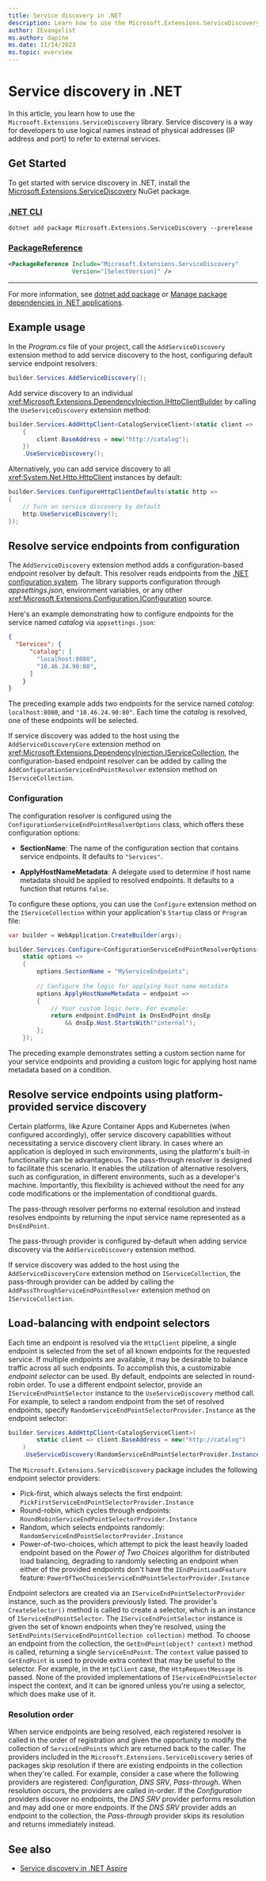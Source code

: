 ```yaml
---
title: Service discovery in .NET
description: Learn how to use the Microsoft.Extensions.ServiceDiscovery library to simplify the integration of service discovery patterns in .NET applications.
author: IEvangelist
ms.author: dapine
ms.date: 11/14/2023
ms.topic: overview
---
```


# Service discovery in .NET

In this article, you learn how to use the `Microsoft.Extensions.ServiceDiscovery` library. Service discovery is a way for developers to use logical names instead of physical addresses (IP address and port) to refer to external services.

## Get Started

To get started with service discovery in .NET, install the [Microsoft.Extensions.ServiceDiscovery](https://www.nuget.org/packages/Microsoft.Extensions.ServiceDiscovery) NuGet package.

### [.NET CLI](#tab/dotnet-cli)

```dotnetcli
dotnet add package Microsoft.Extensions.ServiceDiscovery --prerelease
```

### [PackageReference](#tab/package-reference)

```xml
<PackageReference Include="Microsoft.Extensions.ServiceDiscovery"
                  Version="[SelectVersion]" />
```

---

For more information, see [dotnet add package](../tools/dotnet-add-package.md) or [Manage package dependencies in .NET applications](../tools/dependencies.md).

## Example usage

In the _Program.cs_ file of your project, call the `AddServiceDiscovery` extension method to add service discovery to the host, configuring default service endpoint resolvers:

```csharp
builder.Services.AddServiceDiscovery();
```

Add service discovery to an individual <xref:Microsoft.Extensions.DependencyInjection.IHttpClientBuilder> by calling the `UseServiceDiscovery` extension method:

```csharp
builder.Services.AddHttpClient<CatalogServiceClient>(static client =>
    {
        client.BaseAddress = new("http://catalog");
    })
    .UseServiceDiscovery();
```

Alternatively, you can add service discovery to all <xref:System.Net.Http.HttpClient> instances by default:

```csharp
builder.Services.ConfigureHttpClientDefaults(static http =>
{
    // Turn on service discovery by default
    http.UseServiceDiscovery();
});
```

## Resolve service endpoints from configuration

The `AddServiceDiscovery` extension method adds a configuration-based endpoint resolver by default.
This resolver reads endpoints from the [.NET configuration system](configuration.md). The library supports configuration through _appsettings.json_, environment variables, or any other <xref:Microsoft.Extensions.Configuration.IConfiguration> source.

Here's an example demonstrating how to configure endpoints for the service named _catalog_ via `appsettings.json`:

```json
{
  "Services": {
      "catalog": [
        "localhost:8080",
        "10.46.24.90:80",
      ]
    }
}
```

The preceding example adds two endpoints for the service named _catalog_: `localhost:8080`, and `"10.46.24.90:80"`. Each time the _catalog_ is resolved, one of these endpoints will be selected.

If service discovery was added to the host using the `AddServiceDiscoveryCore` extension method on <xref:Microsoft.Extensions.DependencyInjection.IServiceCollection>, the configuration-based endpoint resolver can be added by calling the `AddConfigurationServiceEndPointResolver` extension method on `IServiceCollection`.

### Configuration

The configuration resolver is configured using the `ConfigurationServiceEndPointResolverOptions` class, which offers these configuration options:

- **SectionName**: The name of the configuration section that contains service endpoints. It defaults to `"Services"`.

- **ApplyHostNameMetadata**: A delegate used to determine if host name metadata should be applied to resolved endpoints. It defaults to a function that returns `false`.

To configure these options, you can use the `Configure` extension method on the `IServiceCollection` within your application's `Startup` class or `Program` file:

```csharp
var builder = WebApplication.CreateBuilder(args);

builder.Services.Configure<ConfigurationServiceEndPointResolverOptions>(
    static options =>
    {
        options.SectionName = "MyServiceEndpoints";
    
        // Configure the logic for applying host name metadata
        options.ApplyHostNameMetadata = endpoint =>
        {
            // Your custom logic here. For example:
            return endpoint.EndPoint is DnsEndPoint dnsEp
                && dnsEp.Host.StartsWith("internal");
        };
    });
```

The preceding example demonstrates setting a custom section name for your service endpoints and providing a custom logic for applying host name metadata based on a condition.

## Resolve service endpoints using platform-provided service discovery

Certain platforms, like Azure Container Apps and Kubernetes (when configured accordingly), offer service discovery capabilities without necessitating a service discovery client library. In cases where an application is deployed in such environments, using the platform's built-in functionality can be advantageous. The pass-through resolver is designed to facilitate this scenario. It enables the utilization of alternative resolvers, such as configuration, in different environments, such as a developer's machine. Importantly, this flexibility is achieved without the need for any code modifications or the implementation of conditional guards.

The pass-through resolver performs no external resolution and instead resolves endpoints by returning the input service name represented as a `DnsEndPoint`.

The pass-through provider is configured by-default when adding service discovery via the `AddServiceDiscovery` extension method.

If service discovery was added to the host using the `AddServiceDiscoveryCore` extension method on `IServiceCollection`, the pass-through provider can be added by calling the `AddPassThroughServiceEndPointResolver` extension method on `IServiceCollection`.

## Load-balancing with endpoint selectors

Each time an endpoint is resolved via the `HttpClient` pipeline, a single endpoint is selected from the set of all known endpoints for the requested service. If multiple endpoints are available, it may be desirable to balance traffic across all such endpoints. To accomplish this, a customizable _endpoint selector_ can be used. By default, endpoints are selected in round-robin order. To use a different endpoint selector, provide an `IServiceEndPointSelector` instance to the `UseServiceDiscovery` method call. For example, to select a random endpoint from the set of resolved endpoints, specify `RandomServiceEndPointSelectorProvider.Instance` as the endpoint selector:

```csharp
builder.Services.AddHttpClient<CatalogServiceClient>(
        static client => client.BaseAddress = new("http://catalog")
    )
    .UseServiceDiscovery(RandomServiceEndPointSelectorProvider.Instance);
```

The `Microsoft.Extensions.ServiceDiscovery` package includes the following endpoint selector providers:

- Pick-first, which always selects the first endpoint: `PickFirstServiceEndPointSelectorProvider.Instance`
- Round-robin, which cycles through endpoints: `RoundRobinServiceEndPointSelectorProvider.Instance`
- Random, which selects endpoints randomly: `RandomServiceEndPointSelectorProvider.Instance`
- Power-of-two-choices, which attempt to pick the least heavily loaded endpoint based on the _Power of Two Choices_ algorithm for distributed load balancing, degrading to randomly selecting an endpoint when either of the provided endpoints don't have the `IEndPointLoadFeature` feature: `PowerOfTwoChoicesServiceEndPointSelectorProvider.Instance`

Endpoint selectors are created via an `IServiceEndPointSelectorProvider` instance, such as the providers previously listed. The provider's `CreateSelector()` method is called to create a selector, which is an instance of `IServiceEndPointSelector`. The `IServiceEndPointSelector` instance is given the set of known endpoints when they're resolved, using the `SetEndPoints(ServiceEndPointCollection collection)` method. To choose an endpoint from the collection, the `GetEndPoint(object? context)` method is called, returning a single `ServiceEndPoint`. The `context` value passed to `GetEndPoint` is used to provide extra context that may be useful to the selector. For example, in the `HttpClient` case, the `HttpRequestMessage` is passed. None of the provided implementations of `IServiceEndPointSelector` inspect the context, and it can be ignored unless you're using a selector, which does make use of it.

### Resolution order

When service endpoints are being resolved, each registered resolver is called in the order of registration and given the opportunity to modify the collection of `ServiceEndPoint`s which are returned back to the caller. The providers included in the `Microsoft.Extensions.ServiceDiscovery` series of packages skip resolution if there are existing endpoints in the collection when they're called. For example, consider a case where the following providers are registered: _Configuration_, _DNS SRV_, _Pass-through_. When resolution occurs, the providers are called in-order. If the _Configuration_ providers discover no endpoints, the _DNS SRV_ provider performs resolution and may add one or more endpoints. If the _DNS SRV_ provider adds an endpoint to the collection, the _Pass-through_ provider skips its resolution and returns immediately instead.

## See also

- [Service discovery in .NET Aspire](/dotnet/aspire/service-discovery/overview)
